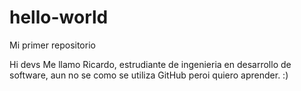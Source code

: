 # hello-world
Mi primer repositorio

Hi devs
Me llamo Ricardo, estrudiante de ingenieria en desarrollo de software, aun no se como se utiliza GitHub peroi quiero aprender. :)

